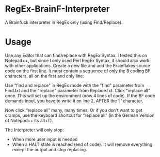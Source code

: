 # RegEx-BrainF-Interpreter
A Brainfuck interpreter in RegEx only (using Find/Replace).
# Usage
Use any Editor that can find/replace with RegEx Syntax. I tested this on Notepad++, but since I only used Perl RegEx Syntax, it should also work with other applications.
Create a new file and add the Brainflakes source code on the first line. It must contain a sequence of only the 8 coding BF characters, all on the first and only line:


Use "find and replace" in RegEx mode with the "find" parameter from Find.txt and the "replace" parameter from Replace.txt. Click “replace all” once. This will set up the environment (now 4 lines of code). If the BF code demands input, you have to write it on line 2, AFTER the ‘|’ character.


Now click “replace all” many, many times. Or if you don't want to get cramps, use the keyboard shortcut for “replace all” (in the German 
Version of Notepad++ its alt+T).


The Interpreter will only stop:
- When more user input is needed
- When a HALT state is reached (end of code). It will remove everything except the output and stop replacing.
